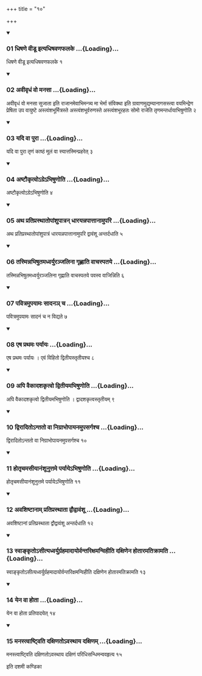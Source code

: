 +++
title = "१०"

+++

<div class="js_include" includetitle="true" newlevelforh1="3" unfilled="" url="/vedAH_yajuH/taittirIyam/sUtram/ApastambaH/shrautam/vishvAsa-prastutiH/12/10/01_dhiShaNe_vIDU_ityadhiShavaNaphalake.md">
<details open><summary><h3>01 धिषणे वीडू इत्यधिषवणफलके ...{Loading}...</h3></summary>

धिषणे वीडू इत्यधिषवणफलके १
</details>
</div>


<div class="js_include" includetitle="true" newlevelforh1="3" unfilled="" url="/vedAH_yajuH/taittirIyam/sUtram/ApastambaH/shrautam/vishvAsa-prastutiH/12/10/02_avIvRdhaM_vo_manasA.md">
<details open><summary><h3>02 अवीवृधं वो मनसा ...{Loading}...</h3></summary>

अवीवृधं वो मनसा सुजाता इति राजानमेवाभिमन्त्र्य मा भेर्मा संविक्था इति ग्रावाणमुद्यम्यानागसस्त्वा वयमिन्द्रेण प्रेषिता उप वायुष्टे अस्त्वंशभूर्मित्रस्ते अस्त्वंशभूर्वरुणस्ते अस्त्वंशभूरहतः सोमो राजेति तृणमन्तर्धायाभिषुणोति २
</details>
</div>


<div class="js_include" includetitle="true" newlevelforh1="3" unfilled="" url="/vedAH_yajuH/taittirIyam/sUtram/ApastambaH/shrautam/vishvAsa-prastutiH/12/10/03_yadi_vA_purA.md">
<details open><summary><h3>03 यदि वा पुरा ...{Loading}...</h3></summary>

यदि वा पुरा तृणं काष्ठं मूलं वा स्यात्तस्मिन्प्रहरेत् ३
</details>
</div>


<div class="js_include" includetitle="true" newlevelforh1="3" unfilled="" url="/vedAH_yajuH/taittirIyam/sUtram/ApastambaH/shrautam/vishvAsa-prastutiH/12/10/04_aShTaukRtvo-gre-bhiShuNoti.md">
<details open><summary><h3>04 अष्टौकृत्वोऽग्रेऽभिषुणोति ...{Loading}...</h3></summary>

अष्टौकृत्वोऽग्रेऽभिषुणोति ४
</details>
</div>


<div class="js_include" includetitle="true" newlevelforh1="3" unfilled="" url="/vedAH_yajuH/taittirIyam/sUtram/ApastambaH/shrautam/vishvAsa-prastutiH/12/10/05_atha_pratiprasthAtopAMshupAtran_dhArayannapAttAnAmupari.md">
<details open><summary><h3>05 अथ प्रतिप्रस्थातोपांशुपात्रन् धारयन्नपात्तानामुपरि ...{Loading}...</h3></summary>

अथ प्रतिप्रस्थातोपांशुपात्रं धारयन्नपात्तानामुपरि द्वावंशू अन्तर्दधाति ५
</details>
</div>


<div class="js_include" includetitle="true" newlevelforh1="3" unfilled="" url="/vedAH_yajuH/taittirIyam/sUtram/ApastambaH/shrautam/vishvAsa-prastutiH/12/10/06_tasminnabhiShutamadhvaryuranjalinA_gRhNAti_vAchaspataye.md">
<details open><summary><h3>06 तस्मिन्नभिषुतमध्वर्युरञ्जलिना गृह्णाति वाचस्पतये ...{Loading}...</h3></summary>

तस्मिन्नभिषुतमध्वर्युरञ्जलिना गृह्णाति वाचस्पतये पवस्व वाजिन्निति ६
</details>
</div>


<div class="js_include" includetitle="true" newlevelforh1="3" unfilled="" url="/vedAH_yajuH/taittirIyam/sUtram/ApastambaH/shrautam/vishvAsa-prastutiH/12/10/07_pavitramupayAmaH_sAdana~n_cha.md">
<details open><summary><h3>07 पवित्रमुपयामः सादनञ् च ...{Loading}...</h3></summary>

पवित्रमुपयामः सादनं च न विद्यते ७
</details>
</div>


<div class="js_include" includetitle="true" newlevelforh1="3" unfilled="" url="/vedAH_yajuH/taittirIyam/sUtram/ApastambaH/shrautam/vishvAsa-prastutiH/12/10/08_eSha_prathamaH_paryAyaH.md">
<details open><summary><h3>08 एष प्रथमः पर्यायः ...{Loading}...</h3></summary>

एष प्रथमः पर्यायः । एवं विहितो द्वितीयस्तृतीयश्च ८
</details>
</div>


<div class="js_include" includetitle="true" newlevelforh1="3" unfilled="" url="/vedAH_yajuH/taittirIyam/sUtram/ApastambaH/shrautam/vishvAsa-prastutiH/12/10/09_api_vaikAdashakRtvo_dvitIyamabhiShuNoti.md">
<details open><summary><h3>09 अपि वैकादशकृत्वो द्वितीयमभिषुणोति ...{Loading}...</h3></summary>

अपि वैकादशकृत्वो द्वितीयमभिषुणोति । द्वादशकृत्वस्तृतीयम् ९
</details>
</div>


<div class="js_include" includetitle="true" newlevelforh1="3" unfilled="" url="/vedAH_yajuH/taittirIyam/sUtram/ApastambaH/shrautam/vishvAsa-prastutiH/12/10/10_dvirAdito-ntato_vA_nigrAbhopAyanamupasargashcha.md">
<details open><summary><h3>10 द्विरादितोऽन्ततो वा निग्राभोपायनमुपसर्गश्च ...{Loading}...</h3></summary>

द्विरादितोऽन्ततो वा निग्राभोपायनमुपसर्गश्च १०
</details>
</div>


<div class="js_include" includetitle="true" newlevelforh1="3" unfilled="" url="/vedAH_yajuH/taittirIyam/sUtram/ApastambaH/shrautam/vishvAsa-prastutiH/12/10/11_hotRchamasIyAnaMshUnuttame_paryAye-bhiShuNoti.md">
<details open><summary><h3>11 होतृचमसीयानंशूनुत्तमे पर्यायेऽभिषुणोति ...{Loading}...</h3></summary>

होतृचमसीयानंशूनुत्तमे पर्यायेऽभिषुणोति ११
</details>
</div>


<div class="js_include" includetitle="true" newlevelforh1="3" unfilled="" url="/vedAH_yajuH/taittirIyam/sUtram/ApastambaH/shrautam/vishvAsa-prastutiH/12/10/12_avashiShTAnAm_pratiprasthAtA_dvaudvAvaMshU.md">
<details open><summary><h3>12 अवशिष्टानाम् प्रतिप्रस्थाता द्वौद्वावंशू ...{Loading}...</h3></summary>

अवशिष्टानां प्रतिप्रस्थाता द्वौद्वावंशू अन्तर्दधाति १२
</details>
</div>


<div class="js_include" includetitle="true" newlevelforh1="3" unfilled="" url="/vedAH_yajuH/taittirIyam/sUtram/ApastambaH/shrautam/vishvAsa-prastutiH/12/10/13_svAnkRto-sItyadhvaryurgrahamAdAyorvantarixamanvihIti_daxiNena_hotAramatikrAmati.md">
<details open><summary><h3>13 स्वाङ्कृतोऽसीत्यध्वर्युर्ग्रहमादायोर्वन्तरिक्षमन्विहीति दक्षिणेन होतारमतिक्रामति ...{Loading}...</h3></summary>

स्वाङ्कृतोऽसीत्यध्वर्युर्ग्रहमादायोर्वन्तरिक्षमन्विहीति दक्षिणेन होतारमतिक्रामति १३
</details>
</div>


<div class="js_include" includetitle="true" newlevelforh1="3" unfilled="" url="/vedAH_yajuH/taittirIyam/sUtram/ApastambaH/shrautam/vishvAsa-prastutiH/12/10/14_yena_vA_hotA.md">
<details open><summary><h3>14 येन वा होता ...{Loading}...</h3></summary>

येन वा होता प्रतिपादयेत् १४
</details>
</div>


<div class="js_include" includetitle="true" newlevelforh1="3" unfilled="" url="/vedAH_yajuH/taittirIyam/sUtram/ApastambaH/shrautam/vishvAsa-prastutiH/12/10/15_manastvAShTviti_daxiNato-vasthAya_daxiNam.md">
<details open><summary><h3>15 मनस्त्वाष्ट्विति दक्षिणतोऽवस्थाय दक्षिणम् ...{Loading}...</h3></summary>

मनस्त्वाष्ट्विति दक्षिणतोऽवस्थाय दक्षिणं परिधिसन्धिमन्ववहृत्य १५
</details>
</div>



  
इति दशमी कण्डिका 
